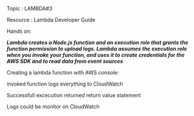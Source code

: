 Topic : LAMBDA#3

Resource : Lambda Developer Guide

Hands on:

***Lambda creates a Node.js function and an execution role that grants the function permission to upload logs. Lambda assumes the execution role when you invoke your function, and uses it to create credentials for the AWS SDK and to read data from event sources***

Creating a lambda function with AWS console:

invoked function logs everything to CloudWatch

Successfull excecution returned return value statement 

Logs could be monitor on CloudWatch 
